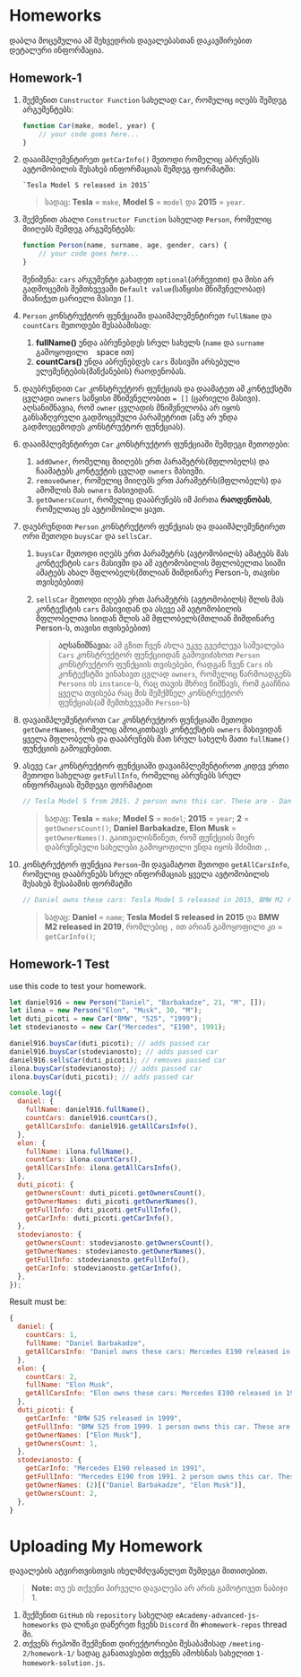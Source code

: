 # Homeworks

დაბლა მოცემულია ამ შეხვედრის დავალებასთან დაკავშირებით დეტალური ინფორმაცია.

## Homework-1

1. შექმენით `Constructor Function` სახელად `Car`, რომელიც იღებს შემდეგ არგუმენტებს:

   ```js
   function Car(make, model, year) {
       // your code goes here...
   }
   ```
2. დააიმპლემენტირეთ `getCarInfo()` მეთოდი რომელიც აბრუნებს ავტომობილის შესახებ ინფორმაციას შემდეგ ფორმატში:

   ```
   `Tesla Model S released in 2015`
   ```

   > სადაც: **Tesla** = `make`, **Model S** = `model` და **2015** = `year`.
   >
3. შექმენით ახალი `Constructor Function` სახელად `Person`, რომელიც მიიღებს შემდეგ არგუმენტებს:

   ```js
   function Person(name, surname, age, gender, cars) {
       // your code goes here...
   }
   ```

   შენიშვნა: `cars` არგუმენტი გახადეთ `optional`(არჩევითი) და მისი არ გადმოცემის შემთხვევაში `Default value`(საწყისი მნიშვნელობად) მიანიჭეთ ცარიელი მასივი `[]`.
4. `Person` კონსტრუქტორ ფუნქციაში დააიმპლემენტირეთ `fullName` და `countCars` მეთოდები შესაბამისად:

   1. **fullName()** უნდა აბრუნებდეს სრულ სახელს (`name` და `surname` გამოყოფილი ` ` space ით)
   2. **countCars()** უნდა აბრუნებდეს `cars` მასივში არსებული ელემენტების(მანქანების) რაოდენობას.
5. დაუბრუნდით `Car` კონსტრუქტორ ფუნქციას და დაამატეთ ამ კონტექსტში ცვლადი `owners` საწყისი მნიშვნელობით `= []` (ცარიელი მასივი). აღსანიშნავია, რომ `owner` ცვლადის მნიშვნელობა არ იყოს განსაზღვრული გადმოცემული პარამეტრით (ანუ არ უნდა გადმოეცემოდეს კონსტრუქტორ ფუნქციას).
6. დააიმპლემენტირეთ `Car` კონსტრუქტორ ფუნქციაში შემდეგი მეთოდები:

   1. `addOwner`, რომელიც მიიღებს ერთ პარამეტრს(მფლობელს) და ჩაამატებს კონტექტის ცვლად `owners` მასივში.
   2. `removeOwner`, რომელიც მიიღებს ერთ პარამეტრს(მფლობელს) და ამოშლის მას `owners` მასივიდან.
   3. `getOwnersCount`, რომელიც დააბრუნებს იმ პირთა **რაოდენობას**, რომელთაც ეს ავტომობილი ყავთ.
7. დაუბრუნდით `Person` კონსტრუქტორ ფუნქციას და დააიმპლემენტირეთ ორი მეთოდი `buysCar` და `sellsCar`.

   1. `buysCar` მეთოდი იღებს ერთ პარამეტრს (ავტომობილს) ამატებს მას კონტექსტის `cars` მასივში და ამ ავტომობილის მფლობელთა სიაში ამატებს ახალ მფლობელს(მთლიან მიმდინარე Person-ს, თავისი  თვისებებით)
   2. `sellsCar` მეთოდი იღებს ერთ პარამეტრს (ავტომობილს) შლის მას კონტექსტის `cars` მასივიდან და ასევე ამ ავტომობილის მფლობელთა სიიდან შლის ამ მფლობელს(მთლიან მიმდინარე Person-ს, თავისი  თვისებებით)

      > **აღსანიშნავია:** ამ გზით ჩვენ ახლა უკვე გვეძლევა საშუალება `Cars` კონსტრუქტორ ფუნქციიდან გამოვიძახოთ `Person` კონსტრუქტორ ფუნქციის თვისებები, რადგან ჩვენ `Cars` ის კონტექსტში ვინახავთ ცვლად `owners`, რომელიც წარმოადგენს `Persons` ის `instance`-ს, რაც თავის მხრივ ნიშნავს, რომ გააჩნია ყველა თვისება რაც მის შემქმნელ კონსტრუქტორ ფუნქციას(ამ შემთხვევაში `Person`-ს)
      >
8. დავაიმპლემენტიროთ `Car` კონსტრუქტორ ფუნქციაში მეთოდი `getOwnerNames`, რომელიც ამოიკითხავს კონტექსტის `owners` მასივიდან ყველა მფლობელს და დააბრუნებს მათ სრულ სახელს მათი `fullName()` ფუნქციის გამოყენებით.
9. ასევე `Car` კონსტრუქტორ ფუნქციაში დავაიმპლემენტიროთ კიდევ ერთი მეთოდი სახელად `getFullInfo`, რომელიც აბრუნებს სრულ ინფორმაციას შემდეგი ფორმატით

   ```js
   // Tesla Model S from 2015. 2 person owns this car. These are - Daniel Barbakadze, Elon Musk.
   ```

   > სადაც: **Tesla** = `make`; **Model S** = `model`; **2015** = `year`; **2** = `getOwnersCount()`;  **Daniel Barbakadze, Elon Musk** = `getOwnerNames()`. გაითვალისწინეთ, რომ ფუნქციის მიერ დაბრუნებული სახელები გამოყოფილი უნდა  იყოს მძიმით `,`.
   >
10. კონსტრუქტორ ფუნქცია `Person`-ში დავამატოთ მეთოდი `getAllCarsInfo`, რომელიც დააბრუნებს სრულ ინფორმაციას ყველა ავტომობილის შესახებ შესაბამის ფორმატში

    ```js
    // Daniel owns these cars: Tesla Model S released in 2015, BMW M2 released in 2019.
    ```

    > სადაც: **Daniel** = `name`; **Tesla Model S released in 2015** და **BMW M2 released in 2019**, რომლებიც `,` ით არიან გამოყოფილი კი = `getCarInfo()`;
    >

## Homework-1 Test

use this code to test your homework.

```js
let daniel916 = new Person("Daniel", "Barbakadze", 21, "M", []);
let ilona = new Person("Elon", "Musk", 30, "M");
let duti_picoti = new Car("BMW", "525", "1999");
let stodevianosto = new Car("Mercedes", "E190", 1991);

daniel916.buysCar(duti_picoti); // adds passed car
daniel916.buysCar(stodevianosto); // adds passed car
daniel916.sellsCar(duti_picoti); // removes passed car
ilona.buysCar(stodevianosto); // adds passed car
ilona.buysCar(duti_picoti); // adds passed car

console.log({
  daniel: {
    fullName: daniel916.fullName(),
    countCars: daniel916.countCars(),
    getAllCarsInfo: daniel916.getAllCarsInfo(),
  },
  elon: {
    fullName: ilona.fullName(),
    countCars: ilona.countCars(),
    getAllCarsInfo: ilona.getAllCarsInfo(),
  },
  duti_picoti: {
    getOwnersCount: duti_picoti.getOwnersCount(),
    getOwnerNames: duti_picoti.getOwnerNames(),
    getFullInfo: duti_picoti.getFullInfo(),
    getCarInfo: duti_picoti.getCarInfo(),
  },
  stodevianosto: {
    getOwnersCount: stodevianosto.getOwnersCount(),
    getOwnerNames: stodevianosto.getOwnerNames(),
    getFullInfo: stodevianosto.getFullInfo(),
    getCarInfo: stodevianosto.getCarInfo(),
  },
});

```

Result must be:

```js
{
  daniel: {
    countCars: 1,
    fullName: "Daniel Barbakadze",
    getAllCarsInfo: "Daniel owns these cars: Mercedes E190 released in 1991.",
  },
  elon: {
    countCars: 2,
    fullName: "Elon Musk",
    getAllCarsInfo: "Elon owns these cars: Mercedes E190 released in 1991, BMW 525 released in 1999.",
  },
  duti_picoti: {
    getCarInfo: "BMW 525 released in 1999",
    getFullInfo: "BMW 525 from 1999. 1 person owns this car. These are - Elon Musk.",
    getOwnerNames: ["Elon Musk"],
    getOwnersCount: 1,
  },
  stodevianosto: {
    getCarInfo: "Mercedes E190 released in 1991",
    getFullInfo: "Mercedes E190 from 1991. 2 person owns this car. These are - Daniel Barbakadze, Elon Musk.",
    getOwnerNames: (2)[("Daniel Barbakadze", "Elon Musk")],
    getOwnersCount: 2,
  },
}
```

# Uploading My Homework

დავალების ატვირთვისთვის იხელმძღვანელეთ შემდეგი მითითებით.

> **Note:** თუ ეს თქვენი პირველი დავალება არ არის გამოტოვეთ ნაბიჯი 1.

1. შექმენით `GitHub` ის `repository` სახელად `eAcademy-advanced-js-homeworks` და ლინკი დაწერეთ ჩვენს `Discord` ში `#homework-repos` thread ში.
2. თქვენს რეპოში შექმენით დირექტორიები შესაბამისად `/meeting-2/homework-1/` სადაც განათავსებთ თქვენს ამოხსნას სახელით `1-homework-solution.js`.
